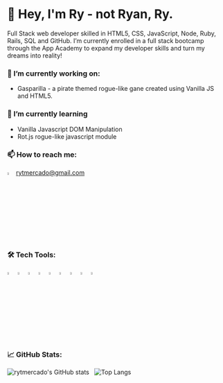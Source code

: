 <!--
**rytmercado/rytmercado** is a ✨ _special_ ✨ repository because its `README.md` (this file) appears on your GitHub profile.

Here are some ideas to get you started:

- 🔭 I’m currently working on ...
- 🌱 I’m currently learning ...
- 👯 I’m looking to collaborate on ...
- 🤔 I’m looking for help with ...
- 💬 Ask me about ...
- 📫 How to reach me: ...
- 😄 Pronouns: ...
- ⚡ Fun fact: ...
-->


# 👋 Hey, I'm Ry - not Ryan, Ry.

Full Stack web developer skilled in HTML5, CSS, JavaScript, Node, Ruby, Rails, SQL and GitHub. I’m currently enrolled in a full stack bootcamp through the App Academy to expand my developer skills and turn my dreams into reality!

### 🔭 I’m currently working on:

- Gasparilla - a pirate themed rogue-like gane created using Vanilla JS and HTML5.

### 🌱 I’m currently learning

- Vanilla Javascript DOM Manipulation
- Rot.js rogue-like javascript module

### 📫 How to reach me:

<a href="mailto:rytmercado@gmail.com"><img src="https://img.icons8.com/fluency/48/000000/mailing.png" width="4%"/>rytmercado@gmail.com</a> &nbsp;

### 🛠️ Tech Tools:

<div style="margin: 1em 0;">
  <img src="https://cdn.jsdelivr.net/gh/devicons/devicon/icons/javascript/javascript-original.svg" alt="JavasSript" width="4%" />
  <img src="https://cdn.jsdelivr.net/gh/devicons/devicon/icons/html5/html5-original.svg" alt="HTML5" width="4%" />
  <img src="https://cdn.jsdelivr.net/gh/devicons/devicon/icons/css3/css3-original.svg" alt="CSS3" width="4%" />
  <img src="https://cdn.jsdelivr.net/gh/devicons/devicon/icons/jquery/jquery-plain-wordmark.svg" alt="jQuery" width="4%"/>
  <img src="https://cdn.jsdelivr.net/gh/devicons/devicon/icons/github/github-original.svg" alt="GitHub" width="4%" />
  <img src="https://cdn.jsdelivr.net/gh/devicons/devicon/icons/nodejs/nodejs-original.svg" alt="NodeJs" width="4%" />
  <img src="https://cdn.jsdelivr.net/gh/devicons/devicon/icons/vscode/vscode-original-wordmark.svg" alt="VScode" width="4%" />
  <img src="https://cdn.jsdelivr.net/gh/devicons/devicon/icons/ruby/ruby-original-wordmark.svg" alt="Ruby" width="4%" />
  <img src="https://cdn.jsdelivr.net/gh/devicons/devicon/icons/rails/rails-original-wordmark.svg" alt="Rails" width="4%" />
</div>

### 📈 GitHub Stats:

![rytmercado's GitHub stats](https://github-readme-stats.vercel.app/api?username=rytmercado&count_private=true&show_icons=true&theme=tokyonight) &nbsp;
![Top Langs](https://github-readme-stats.vercel.app/api/top-langs/?username=rytmercado&theme=tokyonight)
